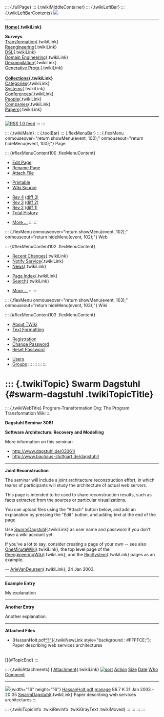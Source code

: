 ::: {.fullPage}
::: {.twikiMiddleContainer}
::: {.twikiLeftBar}
::: {.twikiLeftBarContents}
![](../pub/transformation.gif)

------------------------------------------------------------------------

**[Home](WebHome){.twikiLink}**

**Surveys**\
[Transformation](ProgramTransformation){.twikiLink}\
[Reengineering](ReengineeringWiki){.twikiLink}\
[DSL](DomainSpecificLanguages){.twikiLink}\
[Domain Engineering](DomainEngineering){.twikiLink}\
[Decompilation](DeCompilation){.twikiLink}\
[Generative Progr.](GenerativeProgrammingWiki){.twikiLink}\
\
**[Collections](CategoryCollection){.twikiLink}**\
[Categories](CategoryCategory){.twikiLink}\
[Systems](TransformationSystems){.twikiLink}\
[Conferences](TransformationConferences){.twikiLink}\
[People](TransformationPeople){.twikiLink}\
[Companies](TransformationCompanies){.twikiLink}\
[Papers](CategoryPaper){.twikiLink}

------------------------------------------------------------------------

[![](../pub/rss.gif "RSS 1.0 feed")](WebRss@skin=rss)
:::
:::

::: {.twikiMain}
::: {.toolBar}
::: {.flexMenuBar}
::: {.flexMenu onmouseover="return showMenu(event, 100);" onmouseout="return hideMenu(event, 100);"}
Page

::: {#flexMenuContent100 .flexMenuContent}
-   [Edit
    Page](http://www.program-transformation.org/edit/Transform/SwarmDagstuhl?t=1536826277)
-   [Rename
    Page](http://www.program-transformation.org/rename/Transform/SwarmDagstuhl)
-   [Attach
    File](http://www.program-transformation.org/attach/Transform/SwarmDagstuhl)

<!-- -->

-   [Printable](http://www.program-transformation.org/view/Transform/SwarmDagstuhl?skin=print.pattern)
-   [Wiki
    Source](http://www.program-transformation.org/view/Transform/SwarmDagstuhl?skin=text&raw=on&contenttype=text/plain)

<!-- -->

-   [Rev
    4](http://www.program-transformation.org/view/Transform/SwarmDagstuhl?rev=1.4)
    [(diff 3)](http://www.program-transformation.org/rdiff/Transform/SwarmDagstuhl?rev1=1.4&rev2=1.3)
-   [Rev
    3](http://www.program-transformation.org/view/Transform/SwarmDagstuhl?rev=1.3)
    [(diff 2)](http://www.program-transformation.org/rdiff/Transform/SwarmDagstuhl?rev1=1.3&rev2=1.2)
-   [Rev
    2](http://www.program-transformation.org/view/Transform/SwarmDagstuhl?rev=1.2)
    [(diff 1)](http://www.program-transformation.org/rdiff/Transform/SwarmDagstuhl?rev1=1.2&rev2=1.1)
-   [Total
    History](http://www.program-transformation.org/rdiff/Transform/SwarmDagstuhl)

<!-- -->

-   [More
    \...](http://www.program-transformation.org/oops/Transform/SwarmDagstuhl?template=oopsmore&param1=1.4&param2=1.4)
:::
:::

::: {.flexMenu onmouseover="return showMenu(event, 102);" onmouseout="return hideMenu(event, 102);"}
Web

::: {#flexMenuContent102 .flexMenuContent}
-   [Recent Changes](WebChanges){.twikiLink}
-   [Notify Service](WebNotify){.twikiLink}
-   [News](WebNews){.twikiLink}

<!-- -->

-   [Page Index](WebIndex){.twikiLink}
-   [Search](WebSearch){.twikiLink}

<!-- -->

-   [More
    \...](http://www.program-transformation.org/oops/Transform/SwarmDagstuhl?template=oopsmore&param1=1.4&param2=1.4)
:::
:::

::: {.flexMenu onmouseover="return showMenu(event, 103);" onmouseout="return hideMenu(event, 103);"}
Wiki

::: {#flexMenuContent103 .flexMenuContent}
-   [About
    TWiki](http://www.program-transformation.org/view/TWiki/WebHome)
-   [Text
    Formatting](http://www.program-transformation.org/view/TWiki/TextFormattingRules)

<!-- -->

-   [Registration](http://www.program-transformation.org/view/TWiki/TWikiRegistration)
-   [Change
    Password](http://www.program-transformation.org/view/TWiki/ChangePassword)
-   [Reset
    Password](http://www.program-transformation.org/view/TWiki/ResetPassword)

<!-- -->

-   [Users](http://www.program-transformation.org/view/Main/TWikiUsers)
-   [Groups](http://www.program-transformation.org/view/Main/TWikiGroups)
:::
:::
:::
:::

::: {.twikiTopic}
Swarm Dagstuhl {#swarm-dagstuhl .twikiTopicTitle}
==============

::: {.twikiWebTitle}
Program-Transformation.Org: The Program Transformation Wiki
:::

**Dagstuhl Seminar 3061**

**Software Architecture: Recovery and Modelling**

More information on this seminar:

-   <http://www.dagstuhl.de/03061/>
-   <http://www.bauhaus-stuttgart.de/dagstuhl/>

------------------------------------------------------------------------

**Joint Reconstruction**

The seminar will include a joint architecture reconstruction effort, in
which teams of participants will study the architecture of actual web
servers.

This page is intended to be used to share reconstruction results, such
as facts extracted from the sources or particular visualizations.

You can upload files using the \"Attach\" button below, and add an
explanation by pressing the \"Edit\" button, and adding text at the end
of the page.

Use [SwarmDagstuhl](SwarmDagstuhl){.twikiLink} as user name and password
if you don\'t have a wiki account yet.

If you\'ve a lot to say, consider creating a page of your own \-- see
also [OneMinuteWiki](OneMinuteWiki){.twikiLink}, the top level page of
the [ReengineeringWiki](ReengineeringWiki){.twikiLink}, and the
[RigiSystem](RigiSystem){.twikiLink} pages as an example.

\-- [ArieVanDeursen](ArieVanDeursen){.twikiLink}, 24 Jan 2003.

------------------------------------------------------------------------

**Example Entry**

My explanation

------------------------------------------------------------------------

**Another Entry**

Another explanation.

------------------------------------------------------------------------

**Attached Files**

-   [HassanHolt.pdf[^?^](http://www.program-transformation.org/edit/Transform/PubTransformSwarmDagstuhlHassanHoltpdf?topicparent=Transform.SwarmDagstuhl)]{.twikiNewLink
    style="background : #FFFFCE;"}: Paper describing web services
    architectures

\
[]{#TopicEnd}
:::

::: {.twikiAttachments}
  [I](SwarmDagstuhl@sortcol=0&table=1&up=0#sorted_table "Sort by this column")   [Attachment](../TWiki/FileAttachment){.twikiLink} [![sort](../pub/TWiki/TablePlugin/diamond.gif)](SwarmDagstuhl@sortcol=1&table=1&up=0#sorted_table "Sort by this column")   [Action](SwarmDagstuhl@sortcol=2&table=1&up=0#sorted_table "Sort by this column")                                                                                          [Size](SwarmDagstuhl@sortcol=3&table=1&up=0#sorted_table "Sort by this column") [Date](SwarmDagstuhl@sortcol=4&table=1&up=0#sorted_table "Sort by this column")   [Who](SwarmDagstuhl@sortcol=5&table=1&up=0#sorted_table "Sort by this column")   [Comment](SwarmDagstuhl@sortcol=6&table=1&up=0#sorted_table "Sort by this column")
  ------------------------------------------------------------------------------ ---------------------------------------------------------------------------------------------------------------------------------------------------------------------------- ------------------------------------------------------------------------------------------------------------------------------------------------------------------------ --------------------------------------------------------------------------------- --------------------------------------------------------------------------------- -------------------------------------------------------------------------------- ------------------------------------------------------------------------------------
  ![](../pub/icn/pdf.gif){width="16" height="16"}                                [HassanHolt.pdf](../pub/Transform/SwarmDagstuhl/HassanHolt.pdf)                                                                                                              [manage](http://www.program-transformation.org/attach/Transform/SwarmDagstuhl?filename=HassanHolt.pdf&revInfo=1 "change, update, previous revisions, move, delete...")                                                                              86.7 K 31 Jan 2003 - 20:35                                                               [SwarmDagstuhl](../Main/SwarmDagstuhl){.twikiLink}                               Paper describing web services architectures
:::

::: {.twikiTopicInfo .twikiRevInfo .twikiGrayText .twikiMoved}
:::
:::
:::
:::
